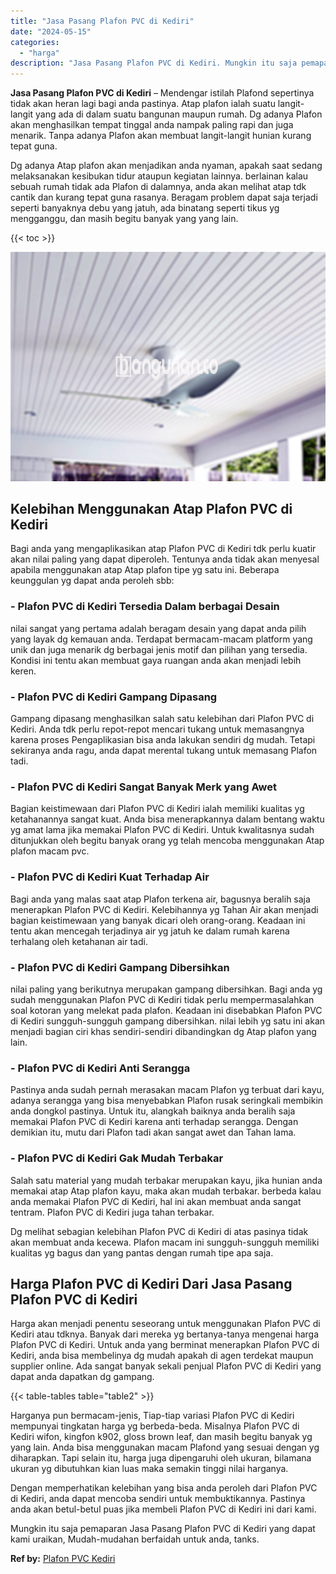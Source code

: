 ```yaml
---
title: "Jasa Pasang Plafon PVC di Kediri"
date: "2024-05-15"
categories: 
  - "harga"
description: "Jasa Pasang Plafon PVC di Kediri. Mungkin itu saja pemaparan Jasa Pasang Plafon PVC di Kediri yang dapat kami uraikan, Mudah-mudahan berfaidah untuk anda, ta..."
---
```


**Jasa Pasang Plafon PVC di Kediri** – Mendengar istilah Plafond sepertinya tidak akan heran lagi bagi anda pastinya. Atap plafon ialah suatu langit-langit yang ada di dalam suatu bangunan maupun rumah. Dg adanya Plafon akan menghasilkan tempat tinggal anda nampak paling rapi dan juga menarik. Tanpa adanya Plafon akan membuat langit-langit hunian kurang tepat guna.

Dg adanya Atap plafon akan menjadikan anda nyaman, apakah saat sedang melaksanakan kesibukan tidur ataupun kegiatan lainnya. berlainan kalau sebuah rumah tidak ada Plafon di dalamnya, anda akan melihat atap tdk cantik dan kurang tepat guna rasanya. Beragam problem dapat saja terjadi seperti banyaknya debu yang jatuh, ada binatang seperti tikus yg mengganggu, dan masih begitu banyak yang yang lain.

{{< toc >}}

![Jasa Pasang Plafon PVC di Kediri](/images/flafond-pvc-murah30.png)

## Kelebihan Menggunakan Atap Plafon PVC di Kediri

Bagi anda yang mengaplikasikan atap Plafon PVC di Kediri tdk perlu kuatir akan nilai paling yang dapat diperoleh. Tentunya anda tidak akan menyesal apabila menggunakan atap Atap plafon tipe yg satu ini. Beberapa keunggulan yg dapat anda peroleh sbb:

### \- Plafon PVC di Kediri Tersedia Dalam berbagai Desain

nilai sangat yang pertama adalah beragam desain yang dapat anda pilih yang layak dg kemauan anda. Terdapat bermacam-macam platform yang unik dan juga menarik dg berbagai jenis motif dan pilihan yang tersedia. Kondisi ini tentu akan membuat gaya ruangan anda akan menjadi lebih keren.

### \- Plafon PVC di Kediri Gampang Dipasang

Gampang dipasang menghasilkan salah satu kelebihan dari Plafon PVC di Kediri. Anda tdk perlu repot-repot mencari tukang untuk memasangnya karena proses Pengaplikasian bisa anda lakukan sendiri dg mudah. Tetapi sekiranya anda ragu, anda dapat merental tukang untuk memasang Plafon tadi.

### \- Plafon PVC di Kediri Sangat Banyak Merk yang Awet

Bagian keistimewaan dari Plafon PVC di Kediri ialah memiliki kualitas yg ketahanannya sangat kuat. Anda bisa menerapkannya dalam bentang waktu yg amat lama jika memakai Plafon PVC di Kediri. Untuk kwalitasnya sudah ditunjukkan oleh begitu banyak orang yg telah mencoba menggunakan Atap plafon macam pvc.

### \- Plafon PVC di Kediri Kuat Terhadap Air

Bagi anda yang malas saat atap Plafon terkena air, bagusnya beralih saja menerapkan Plafon PVC di Kediri. Kelebihannya yg Tahan Air akan menjadi bagian keistimewaan yang banyak dicari oleh orang-orang. Keadaan ini tentu akan mencegah terjadinya air yg jatuh ke dalam rumah karena terhalang oleh ketahanan air tadi.

### \- Plafon PVC di Kediri Gampang Dibersihkan

nilai paling yang berikutnya merupakan gampang dibersihkan. Bagi anda yg sudah menggunakan Plafon PVC di Kediri tidak perlu mempermasalahkan soal kotoran yang melekat pada plafon. Keadaan ini disebabkan Plafon PVC di Kediri sungguh-sungguh gampang dibersihkan. nilai lebih yg satu ini akan menjadi bagian ciri khas sendiri-sendiri dibandingkan dg Atap plafon yang lain.

### \- Plafon PVC di Kediri Anti Serangga

Pastinya anda sudah pernah merasakan macam Plafon yg terbuat dari kayu, adanya serangga yang bisa menyebabkan Plafon rusak seringkali membikin anda dongkol pastinya. Untuk itu, alangkah baiknya anda beralih saja memakai Plafon PVC di Kediri karena anti terhadap serangga. Dengan demikian itu, mutu dari Plafon tadi akan sangat awet dan Tahan lama.

### \- Plafon PVC di Kediri Gak Mudah Terbakar

Salah satu material yang mudah terbakar merupakan kayu, jika hunian anda memakai atap Atap plafon kayu, maka akan mudah terbakar. berbeda kalau anda memakai Plafon PVC di Kediri, hal ini akan membuat anda sangat tentram. Plafon PVC di Kediri juga tahan terbakar.

Dg melihat sebagian kelebihan Plafon PVC di Kediri di atas pasinya tidak akan membuat anda kecewa. Plafon macam ini sungguh-sungguh memiliki kualitas yg bagus dan yang pantas dengan rumah tipe apa saja.

## Harga Plafon PVC di Kediri Dari Jasa Pasang Plafon PVC di Kediri

Harga akan menjadi penentu seseorang untuk menggunakan Plafon PVC di Kediri atau tdknya. Banyak dari mereka yg bertanya-tanya mengenai harga Plafon PVC di Kediri. Untuk anda yang berminat menerapkan Plafon PVC di Kediri, anda bisa membelinya dg mudah apakah di agen terdekat maupun supplier online. Ada sangat banyak sekali penjual Plafon PVC di Kediri yang dapat anda dapatkan dg gampang.

{{< table-tables table="table2" >}}

Harganya pun bermacam-jenis, Tiap-tiap variasi Plafon PVC di Kediri mempunyai tingkatan harga yg berbeda-beda. Misalnya Plafon PVC di Kediri wifon, kingfon k902, gloss brown leaf, dan masih begitu banyak yg yang lain. Anda bisa menggunakan macam Plafond yang sesuai dengan yg diharapkan. Tapi selain itu, harga juga dipengaruhi oleh ukuran, bilamana ukuran yg dibutuhkan kian luas maka semakin tinggi nilai harganya.

Dengan memperhatikan kelebihan yang bisa anda peroleh dari Plafon PVC di Kediri, anda dapat mencoba sendiri untuk membuktikannya. Pastinya anda akan betul-betul puas jika membeli Plafon PVC di Kediri ini dari kami.

Mungkin itu saja pemaparan Jasa Pasang Plafon PVC di Kediri yang dapat kami uraikan, Mudah-mudahan berfaidah untuk anda, tanks.

**Ref by:** [Plafon PVC Kediri](https://id.wikipedia.org/wiki/Plafon)
